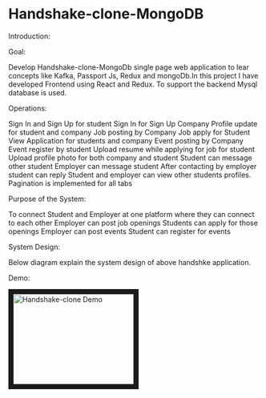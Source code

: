 # Handshake-clone-MongoDB

Introduction: 

Goal: 

Develop Handshake-clone-MongoDb single page web application to lear concepts like Kafka, Passport Js, Redux and mongoDb.In this project I have developed Frontend using React and Redux. To support the backend Mysql database is used.

Operations:

Sign In and Sign Up for student
Sign In for Sign Up Company
Profile update for student and company 
Job posting by Company
Job apply for Student
View Application for students and company
Event posting by Company
Event register by student
Upload resume while applying for job for student
Upload profile photo for both company and student
Student can message other student
Employer can message student
After contacting by employer student can reply
Student and employer can view other students  profiles.
Pagination is implemented for all tabs

Purpose of the System: 

To connect Student and Employer at one platform where they can connect to each other
Employer can post job openings 
Students can apply for those openings 
Employer can post events 
Student can register for events





System Design:

Below diagram explain the system design of above handshke application.
 
[logo]: https://github.com/adam-p/markdown-here/raw/master/src/common/images/icon48.png


Demo:


<a href="http://www.youtube.com/watch?feature=player_embedded&v=6ExiG9cqJ2c" target="_blank"><img src="http://img.youtube.com/vi/6ExiG9cqJ2c/0.jpg" 
alt="Handshake-clone Demo" width="240" height="180" border="10" /></a>
